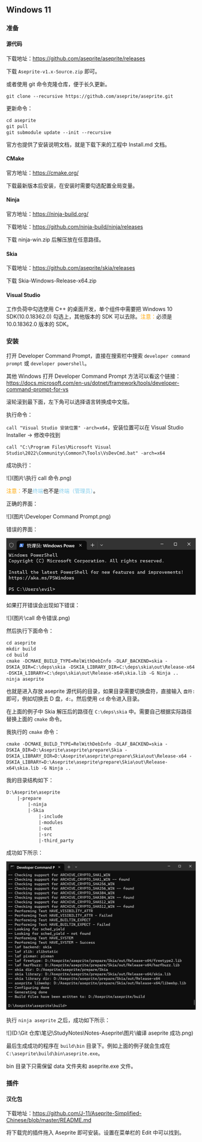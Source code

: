 ## Windows 11

### 准备

#### 源代码

下载地址：https://github.com/aseprite/aseprite/releases

下载 `Aseprite-v1.x-Source.zip` 即可。

或者使用 git 命令克隆仓库，便于长久更新。

``` shell
git clone --recursive https://github.com/aseprite/aseprite.git
```

更新命令：

``` shell
cd aseprite
git pull
git submodule update --init --recursive
```

官方也提供了安装说明文档，就是下载下来的工程中 Install.md 文档。

#### CMake

官方地址：https://cmake.org/

下载最新版本后安装，在安装时需要勾选配置全局变量。

#### Ninja

官方地址：https://ninja-build.org/

下载地址：https://github.com/ninja-build/ninja/releases

下载 ninja-win.zip 后解压放在任意路径。

#### Skia

下载地址：https://github.com/aseprite/skia/releases

下载 Skia-Windows-Release-x64.zip

#### Visual Studio

工作负荷中勾选使用 C++ 的桌面开发，单个组件中需要把 Windows 10 SDK(10.0.18362.0) 勾选上，其他版本的 SDK 可以去除。<font color=orange>注意：</font>必须是 10.0.18362.0 版本的 SDK。

### 安装

打开 Developer Command Prompt，直接在搜索栏中搜索 `developer command prompt` 或 `developer powershell`。

其他 Windows 打开 Developer Command Prompt 方法可以看这个链接：https://docs.microsoft.com/en-us/dotnet/framework/tools/developer-command-prompt-for-vs

滚轮滚到最下面，左下角可以选择语言转换成中文版。

执行命令：

`call "Visual Studio 安装位置" -arch=x64`，安装位置可以在 Visual Studio Installer -> 修改中找到

```shell
call "C:\Program Files\Microsoft Visual Studio\2022\Community\Common7\Tools\VsDevCmd.bat" -arch=x64
```

成功执行：

![](图片\执行 call 命令.png)

<font color = orange>注意：</font>不是<font color=skyblue>终端</font>也不是<font color=skyblue>终端（管理员）</font>。

正确的界面：

![](图片\Developer Command Prompt.png)

错误的界面：

![](图片\终端（管理员）.png)

如果打开错误会出现如下错误：

![](图片\call 命令错误.png)

然后执行下面命令：

```shell
cd aseprite
mkdir build
cd build
cmake -DCMAKE_BUILD_TYPE=RelWithDebInfo -DLAF_BACKEND=skia -DSKIA_DIR=C:\deps\skia -DSKIA_LIBRARY_DIR=C:\deps\skia\out\Release-x64 -DSKIA_LIBRARY=C:\deps\skia\out\Release-x64\skia.lib -G Ninja ..
ninja aseprite
```

也就是进入存放 aseprite 源代码的目录，如果目录需要切换盘符，直接输入 `盘符:` 即可，例如切换去 D 盘，`d:`。然后使用 `cd` 命令进入目录。

在上面的例子中 Skia 解压后的路径在 `C:\deps\skia` 中。需要自己根据实际路径替换上面的 `cmake` 命令。

我执行的 `cmake` 命令：

``` shell
cmake -DCMAKE_BUILD_TYPE=RelWithDebInfo -DLAF_BACKEND=skia -DSKIA_DIR=D:\Aseprite\aseprite\prepare\Skia -DSKIA_LIBRARY_DIR=D:\Aseprite\aseprite\prepare\Skia\out\Release-x64 -DSKIA_LIBRARY=D:\Aseprite\aseprite\prepare\Skia\out\Release-x64\skia.lib -G Ninja ..
```

我的目录结构如下：

``` shell
D:\Aseprite\aseprite
	|-prepare
		|-ninja
		|-Skia
			|-include
			|-modules
			|-out
			|-src
			|-third_party
```

成功如下所示：

![](图片\cmake.png)

执行 `ninja aseprite` 之后，成功如下所示：

![](D:\Git 仓库\笔记\StudyNotes\Notes-Aseprite\图片\编译 aseprite 成功.png)

最后生成成功的程序在 `build\bin` 目录下。例如上面的例子就会生成在 `C:\aseprite\build\bin\aseprite.exe`。

bin 目录下只需保留 data 文件夹和 aseprite.exe 文件。

### 插件

#### 汉化包

下载地址：https://github.com/J-11/Aseprite-Simplified-Chinese/blob/master/README.md

将下载完的插件拖入 Aseprite 即可安装。设置在菜单栏的 Edit 中可以找到。


